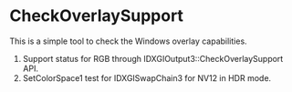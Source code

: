# CheckOverlaySupport
This is a simple tool to check the Windows overlay capabilities.
1. Support status for RGB through IDXGIOutput3::CheckOverlaySupport API.
2. SetColorSpace1 test for IDXGISwapChain3 for NV12 in HDR mode.